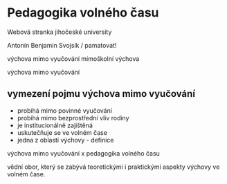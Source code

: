 Pedagogika volného času
=========

Webová stranka jihočeské university

Antonín Benjamin Svojsík / pamatovat!

výchova mimo vyučování
mimoškolní výchova

výchova mimo vyučování

vymezení pojmu výchova mimo vyučování
------------
 - probíhá mimo povinné vyučování
 - probíhá mimo bezprostřední vliv rodiny
 - je institucionálně zajištěná
 - uskutečňuje se ve volném čase
 - jedna z oblastí výchovy - definice

výchova mimo vyučování x pedagogika volného času

vědní obor, který se zabývá teoretickými i praktickými aspekty výchovy ve volném čase.

